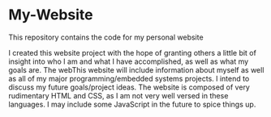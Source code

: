 # My-Website
This repository contains the code for my personal website

I created this website project with the hope of granting others a little bit of insight into who I am and what I have accomplished, as well as what my goals are. The webThis website will include information about myself as well as all of my major programming/embedded systems projects. I intend to discuss my future goals/project ideas. The website is composed of very rudimentary HTML and CSS, as I am not very well versed in these languages. I may include some JavaScript in the future to spice things up. 
